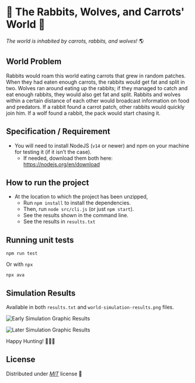 # 🐰 The Rabbits, Wolves, and Carrots' World 🐺

_The world is inhabited by carrots, rabbits, and wolves!_ 🌎


## World Problem

Rabbits would roam this world eating carrots that grew in random patches. When they had eaten enough carrots, the rabbits would get fat and split in two. Wolves ran around eating up the rabbits; if they managed to catch and eat enough rabbits, they would also get fat and split. Rabbits and wolves within a certain distance of each other would broadcast information on food and predators. If a rabbit found a carrot patch, other rabbits would quickly join him. If a wolf found a rabbit, the pack would start chasing it.


## Specification / Requirement

- You will need to install NodeJS (`v14` or newer) and npm on your machine for testing it (if it isn't the case).
  - If needed, download them both here: https://nodejs.org/en/download


## How to run the project

- At the location to which the project has been unzipped,
  - Run `npm install` to install the dependencies.
  - Then, run `node src/cli.js` (or just `npm start`).
  - See the results shown in the command line.
  - See the results in `results.txt`


## Running unit tests

```console
npm run test
```

Or with `npx`

```console
npx ava
```

## Simulation Results

Available in both `results.txt` and `world-simulation-results.png` files.

![Early Simulation Graphic Results](./world-simulation-results.png)

![Later Simulation Graphic Results](./late-world-simulation-results.png)

Happy Hunting! 🥕🐇🐺

## License

Distributed under _[MIT](https://opensource.org/licenses/MIT)_ license 🚀
